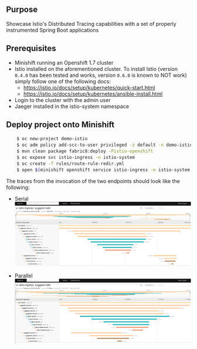 ## Purpose 

Showcase Istio's Distributed Tracing capabilities with a set of properly instrumented Spring Boot applications

## Prerequisites

- Minishift running an Openshift 1.7 cluster
- Istio installed on the aforementioned cluster.
To install Istio (version `0.4.0` has been tested and works, version `0.6.0` is known to NOT work) simply follow one of the following docs:
    * https://istio.io/docs/setup/kubernetes/quick-start.html
    * https://istio.io/docs/setup/kubernetes/ansible-install.html
- Login to the cluster with the admin user
- Jaeger installed in the istio-system namespace

## Deploy project onto Minishift

```bash
    $ oc new-project demo-istio
    $ oc adm policy add-scc-to-user privileged -z default -n demo-istio
    $ mvn clean package fabric8:deploy -Pistio-openshift
    $ oc expose svc istio-ingress -n istio-system
    $ oc create -f rules/route-rule-redir.yml    
    $ open $(minishift openshift service istio-ingress -n istio-system --url)/suggest/
```

The traces from the invocation of the two endpoints should look like the following:

* Serial
![](images/serial.jpg)

* Parallel
![](images/parallel.jpg)